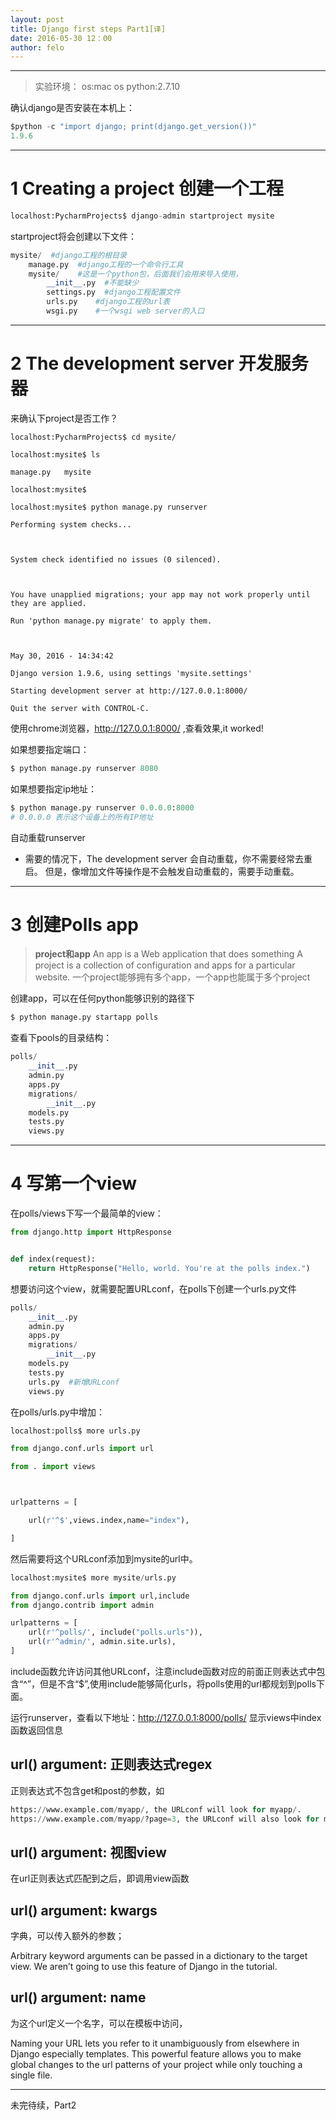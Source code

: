 ```yaml
---
layout: post
title: Django first steps Part1[译]
date: 2016-05-30 12：00
author: felo
---
```






---

> 实验环境：
   os:mac os
   python:2.7.10



确认django是否安装在本机上：

```python
$python -c "import django; print(django.get_version())"
1.9.6
```

---

# 1 Creating a project 创建一个工程



```python
localhost:PycharmProjects$ django-admin startproject mysite
```

startproject将会创建以下文件：

```python
mysite/  #django工程的根目录
    manage.py  #django工程的一个命令行工具
    mysite/    #这是一个python包，后面我们会用来导入使用，
        __init__.py  #不能缺少
        settings.py  #django工程配置文件
        urls.py    #django工程的url表
        wsgi.py    #一个wsgi web server的入口
```



---

# 2 The development server 开发服务器

来确认下project是否工作？

```
localhost:PycharmProjects$ cd mysite/

localhost:mysite$ ls

manage.py	mysite

localhost:mysite$

localhost:mysite$ python manage.py runserver

Performing system checks...



System check identified no issues (0 silenced).



You have unapplied migrations; your app may not work properly until they are applied.

Run 'python manage.py migrate' to apply them.



May 30, 2016 - 14:34:42

Django version 1.9.6, using settings 'mysite.settings'

Starting development server at http://127.0.0.1:8000/

Quit the server with CONTROL-C.
```

使用chrome浏览器，http://127.0.0.1:8000/ ,查看效果,it worked!


如果想要指定端口：

```python
$ python manage.py runserver 8080
```

如果想要指定ip地址：

```python
$ python manage.py runserver 0.0.0.0:8000
# 0.0.0.0 表示这个设备上的所有IP地址
```



自动重载runserver

 - 需要的情况下，The development server 会自动重载，你不需要经常去重启。 但是，像增加文件等操作是不会触发自动重载的，需要手动重载。



---

# 3 创建Polls app

>**project和app**
An app is a Web application that does something
A project is a collection of configuration and apps for a particular website.
一个project能够拥有多个app，一个app也能属于多个project





创建app，可以在任何python能够识别的路径下

```python
$ python manage.py startapp polls
```

查看下pools的目录结构：

```python
polls/
    __init__.py
    admin.py
    apps.py
    migrations/
        __init__.py
    models.py
    tests.py
    views.py
```



---

# 4 写第一个view

在polls/views下写一个最简单的view：

```python
from django.http import HttpResponse


def index(request):
    return HttpResponse("Hello, world. You're at the polls index.")
```

想要访问这个view，就需要配置URLconf，在polls下创建一个urls.py文件

```python
polls/
    __init__.py
    admin.py
    apps.py
    migrations/
        __init__.py
    models.py
    tests.py
    urls.py  #新增URLconf
    views.py
```

在polls/urls.py中增加：

```python
localhost:polls$ more urls.py

from django.conf.urls import url

from . import views



urlpatterns = [

    url(r'^$',views.index,name="index"),

]

```

然后需要将这个URLconf添加到mysite的url中。

```python
localhost:mysite$ more mysite/urls.py

from django.conf.urls import url,include
from django.contrib import admin

urlpatterns = [
    url(r'^polls/', include("polls.urls")),
    url(r'^admin/', admin.site.urls),
]
```

include函数允许访问其他URLconf，注意include函数对应的前面正则表达式中包含“^”，但是不含“$”,使用include能够简化urls，将polls使用的url都规划到polls下面。



运行runserver，查看以下地址：http://127.0.0.1:8000/polls/ 显示views中index函数返回信息




## url() argument: 正则表达式regex

正则表达式不包含get和post的参数，如

```python
https://www.example.com/myapp/, the URLconf will look for myapp/.
https://www.example.com/myapp/?page=3, the URLconf will also look for myapp/.
```



## url() argument: 视图view



在url正则表达式匹配到之后，即调用view函数



## url() argument: kwargs

字典，可以传入额外的参数；

Arbitrary keyword arguments can be passed in a dictionary to the target view. We aren’t going to use this feature of Django in the tutorial.

## url() argument: name

为这个url定义一个名字，可以在模板中访问，

Naming your URL lets you refer to it unambiguously from elsewhere in Django especially templates. This powerful feature allows you to make global changes to the url patterns of your project while only touching a single file.



---

未完待续，Part2
